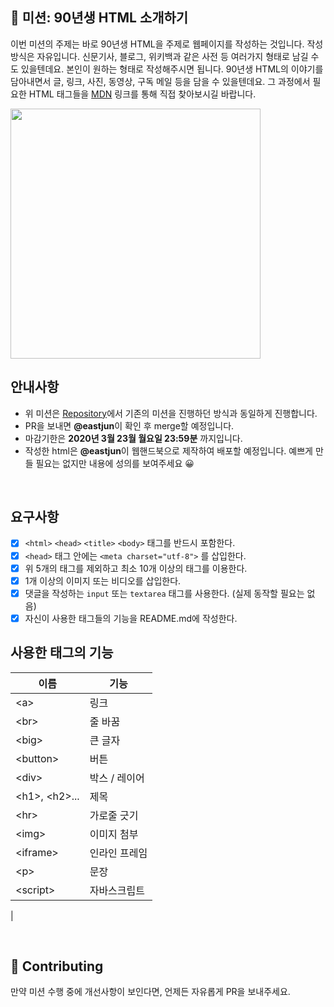 
## 🚀 미션: 90년생 HTML 소개하기

이번 미션의 주제는 바로 90년생 HTML을 주제로 웹페이지를 작성하는 것입니다.
작성방식은 자유입니다. 
신문기사, 블로그, 위키백과 같은 사전 등 여러가지 형태로 남길 수도 있을텐데요. 본인이 원하는 형태로 작성해주시면 됩니다. 
90년생 HTML의 이야기를 담아내면서 글, 링크, 사진, 동영상, 구독 메일 등을 담을 수 있을텐데요. 그 과정에서 필요한 HTML 태그들을 [MDN](https://developer.mozilla.org/ko/docs/Web/HTML/Element) 링크를 통해 직접 찾아보시길 바랍니다.

<img src="https://techcourse-storage.s3.ap-northeast-2.amazonaws.com/2020-03-16T10:41:53.786image.png" width="400">

<br/>

## 안내사항

- 위 미션은 [Repository](https://github.com/woowacourse/html)에서 기존의 미션을 진행하던 방식과 동일하게 진행합니다.
- PR을 보내면 **@eastjun**이 확인 후 merge할 예정입니다.
- 마감기한은 **2020년 3월 23월 월요일 23:59분** 까지입니다.
- 작성한 html은  **@eastjun**이 웹핸드북으로 제작하여 배포할 예정입니다. 예쁘게 만들 필요는 없지만 내용에 성의를 보여주세요 😀

<br/>

## 요구사항 

- [x]  `<html>` `<head>` `<title>`  `<body>` 태그를 반드시 포함한다. 
- [x]  `<head>` 태그 안에는 `<meta charset="utf-8">` 를 삽입한다.
- [x]  위 5개의 태그를 제외하고 최소 10개 이상의 태그를 이용한다.
- [x]  1개 이상의 이미지 또는 비디오를 삽입한다.
- [x]  댓글을 작성하는 `input` 또는 `textarea` 태그를 사용한다. (실제 동작할 필요는 없음)
- [x]  자신이 사용한 태그들의 기능을 README.md에 작성한다.

## 사용한 태그의 기능
| 이름 | 기능        |
| ---- | ----------- |
| \<a> | 링크 |
| \<br> | 줄 바꿈 |
| \<big> | 큰 글자 |
| \<button> | 버튼 |
| \<div> | 박스 / 레이어 |
| \<h1>, \<h2>... | 제목 |
| \<hr> | 가로줄 긋기 |
| \<img> | 이미지 첨부 |
| \<iframe> | 인라인 프레임 |
| \<p> | 문장 |
| \<script> | 자바스크립트 |
| 




<br/>

## 👏 Contributing

만약 미션 수행 중에 개선사항이 보인다면, 언제든 자유롭게 PR을 보내주세요. 
